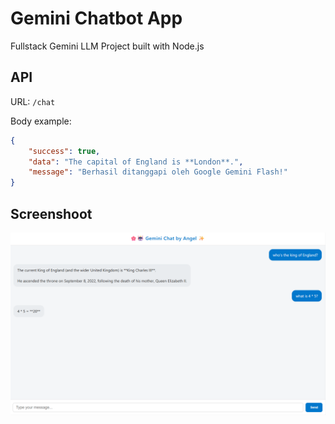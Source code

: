 # Gemini Chatbot App

Fullstack Gemini LLM Project built with Node.js

## API

URL: `/chat`

Body example:
```json
{
    "success": true,
    "data": "The capital of England is **London**.",
    "message": "Berhasil ditanggapi oleh Google Gemini Flash!"
}
```

## Screenshoot

![Example output](/2-gemini-chatbot-app/asset/chatbot-demo.png)

